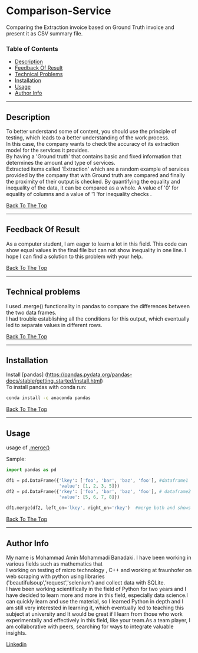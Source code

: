 # Comparison-Service

Comparing the Extraction invoice based on Ground Truth invoice and present it as CSV summary file.

### Table of Contents

- [Description](#description)
- [Feedback Of Result](#feedback-of-result)
- [Technical Problems](#technical-problems)
- [Installation](#installation)
- [Usage](#usage)
- [Author Info](#author-info)

---

## Description

To better understand some of content, you should use the principle of testing, which leads to a better understanding of the work process.  
In this case, the company wants to check the accuracy of its extraction model for the services it provides.  
By having a 'Ground truth' that contains basic and fixed information that determines the amount and type of services.  
Extracted items called 'Extraction' which are a random example of services provided by the company that with Ground truth are compared and finally the proximity of their output is checked.
By quantifying the equality and inequality of the data, it can be compared as a whole. A value of '0' for equality of columns and a value of '1 'for inequality checks .

[Back To The Top](#Comparison-Service)

---

## Feedback Of Result

As a computer student, I am eager to learn a lot in this field.
This code can show equal values in the final file but can not show inequality in one line.
I hope I can find a solution to this problem with your help.

[Back To The Top](#Comparison-Service)

---

## Technical problems

I used .merge() functionality in pandas to compare the differences between the two data frames.  
I had trouble establishing all the conditions for this output, which eventually led to separate values in different rows. 

[Back To The Top](#Comparison-Service)

---

## Installation

Install [pandas] (https://pandas.pydata.org/pandas-docs/stable/getting_started/install.html)  
To install pandas with conda run:

```bash
conda install -c anaconda pandas
```
[Back To The Top](#Comparison-Service)

---

## Usage

usage of [.merge()](https://pandas.pydata.org/pandas-docs/stable/reference/api/pandas.DataFrame.merge.html)

Sample: 

```python
import pandas as pd 

df1 = pd.DataFrame({'lkey': ['foo', 'bar', 'baz', 'foo'], #dataframe1
                    'value': [1, 2, 3, 5]})
df2 = pd.DataFrame({'rkey': ['foo', 'bar', 'baz', 'foo'], # dataframe2
                    'value': [5, 6, 7, 8]})
                    
df1.merge(df2, left_on='lkey', right_on='rkey')  #merge both and shows the differences 

```

[Back To The Top](#Comparison-Service)

---

## Author Info

My name is Mohammad Amin Mohammadi Banadaki. I have been working in various fields such as mathematics that  
I working on testing of micro technology , C++ and working at fraunhofer on web scraping with python using libraries ('beautifulsoup','request','selenium') and collect data with SQLite.  
I have been working scientifically in the field of Python for two years and I have decided to learn more and more in this field, especially data science.I can quickly learn and use the material, so I learned Python in depth and I am still very interested in learning it, which eventually led to teaching this subject at university and It would be great 
if I learn from those who work experimentally and effectively in this field, like your team.As a team player, I am collaborative with peers, searching for ways to integrate valuable insights. 

[Linkedin](https://www.linkedin.com/in/aminbanadaki/) 

